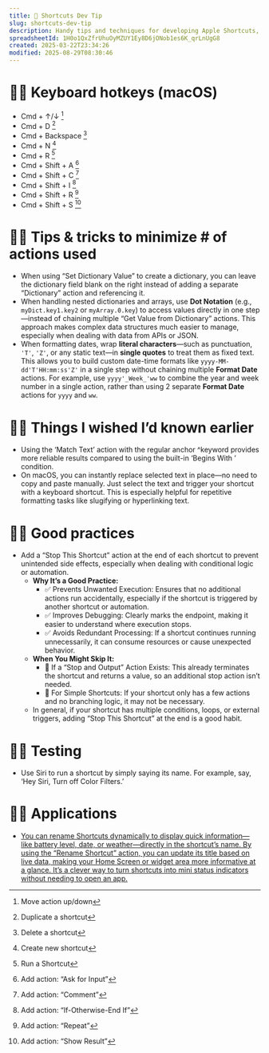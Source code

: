 ```yaml
---
title: 📱 Shortcuts Dev Tip
slug: shortcuts-dev-tip
description: Handy tips and techniques for developing Apple Shortcuts, gained through hands-on experience.
spreadsheetId: 1H0o1QxZfrUhuOyMZUY1Ey8D6jONob1es6K_qrLnUgG8
created: 2025-03-22T23:34:26
modified: 2025-08-29T08:30:46
---
```


# 💁‍♂️ Keyboard hotkeys (macOS)

* Cmd + ↑/↓ [^1]
* Cmd + D [^2]
* Cmd + Backspace [^3]
* Cmd + N [^4]
* Cmd + R [^5]
* Cmd + Shift + A [^6]
* Cmd + Shift + C [^7]
* Cmd + Shift + I [^8]
* Cmd + Shift + R [^9]
* Cmd + Shift + S [^10]

# 💁‍♂️ Tips \& tricks to minimize # of actions used

* When using “Set Dictionary Value” to create a dictionary, you can leave the dictionary field blank on the right instead of adding a separate “Dictionary” action and referencing it.
* When handling nested dictionaries and arrays, use **Dot Notation** (e.g., `myDict.key1.key2` or `myArray.0.key`) to access values directly in one step—instead of chaining multiple “Get Value from Dictionary” actions. This approach makes complex data structures much easier to manage, especially when dealing with data from APIs or JSON.
* When formatting dates, wrap **literal characters**—such as punctuation, `'T'`, `'Z'`, or any static text—in **single quotes** to treat them as fixed text. This allows you to build custom date-time formats like `yyyy-MM-dd'T'HH:mm:ss'Z'` in a single step without chaining multiple **Format Date** actions. For example, use `yyyy'_Week_'ww` to combine the year and week number in a single action, rather than using 2 separate **Format Date** actions for `yyyy` and `ww`.

# 💁‍♂️ Things I wished I’d known earlier

* Using the ‘Match Text’ action with the regular anchor ^keyword provides more reliable results compared to using the built-in ‘Begins With ’ condition.
* On macOS, you can instantly replace selected text in place—no need to copy and paste manually. Just select the text and trigger your shortcut with a keyboard shortcut. This is especially helpful for repetitive formatting tasks like slugifying or hyperlinking text.

# 💁‍♂️ Good practices

* Add a “Stop This Shortcut” action at the end of each shortcut to prevent unintended side effects, especially when dealing with conditional logic or automation.
	* **Why It’s a Good Practice:**
		* ✅ Prevents Unwanted Execution: Ensures that no additional actions run accidentally, especially if the shortcut is triggered by another shortcut or automation.
		* ✅ Improves Debugging: Clearly marks the endpoint, making it easier to understand where execution stops.
		* ✅ Avoids Redundant Processing: If a shortcut continues running unnecessarily, it can consume resources or cause unexpected behavior.
	* **When You Might Skip It:**
		* 🚫 If a “Stop and Output” Action Exists: This already terminates the shortcut and returns a value, so an additional stop action isn’t needed.
		* 🚫 For Simple Shortcuts: If your shortcut only has a few actions and no branching logic, it may not be necessary.
	* In general, if your shortcut has multiple conditions, loops, or external triggers, adding “Stop This Shortcut” at the end is a good habit.

# 💁‍♂️ Testing

* Use Siri to run a shortcut by simply saying its name. For example, say, ‘Hey Siri, Turn off Color Filters.’

# 💁‍♂️ Applications

* [You can rename Shortcuts dynamically to display quick information—like battery level, date, or weather—directly in the shortcut’s name. By using the “Rename Shortcut” action, you can update its title based on live data, making your Home Screen or widget area more informative at a glance. It’s a clever way to turn shortcuts into mini status indicators without needing to open an app.](https://www.reddit.com/r/shortcuts/comments/1k7jg8n/renaming_shortcuts_for_quick_info/?share_id=CCpdoTwK3HFT7Zj2Wuq_2)

[^1]: Move action up/down
[^2]: Duplicate a shortcut
[^3]: Delete a shortcut
[^4]: Create new shortcut
[^5]: Run a Shortcut
[^6]: Add action: “Ask for Input”
[^7]: Add action: “Comment”
[^8]: Add action: “If-Otherwise-End If”
[^9]: Add action: “Repeat”
[^10]: Add action: “Show Result”
